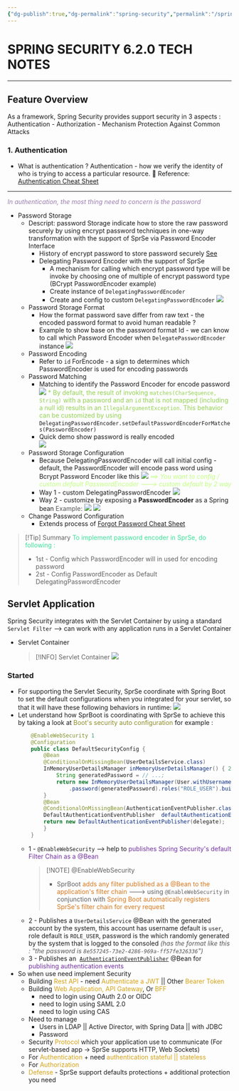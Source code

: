 ```yaml
---
{"dg-publish":true,"dg-permalink":"spring-security","permalink":"/spring-security/","noteIcon":"1"}
---
```



# SPRING SECURITY 6.2.0 TECH NOTES 

---

## Feature Overview
As a framework, Spring Security provides support security in 3 aspects : Authentication - Authorization - Mechanism Protection Against Common Attacks 
### 1. Authentication
- What is authentication ? 
	Authentication - how we verify the identity of who is trying to access a particular resource.
   🍎 Reference: [Authentication Cheat Sheet](https://cheatsheetseries.owasp.org/cheatsheets/Authentication_Cheat_Sheet.html)
---
*<span style="color:#9a7db0">In authentication, the most thing need to concern is the password</span>*
- Password Storage
	- Descript: password Storage indicate how to store the raw password securely by using encrypt password techniques in one-way transformation with the support of SprSe via Password Encoder Interface
		- History of encrypt password to store password securely [See](https://docs.spring.io/spring-security/reference/features/authentication/password-storage.html#authentication-password-storage-history)
		- Delegating Password Encoder with the support of SprSe
			- A mechanism for calling which encrypt password type will be invoke by choosing one of multiple of encrypt password type (BCrypt PasswordEncoder example)
			- Create instance of `DelegatingPasswordEncoder`
			- Create and config to custom `DelegatingPasswordEncoder`
			   ![](https://i.imgur.com/jaYS5W4.png)
	- Password Storage Format
		- How the format password save differ from raw text -  the encoded password format to avoid human readable ?
		- Example to show base on the password format Id - we can know to call which Password Encoder when `DelegatePasswordEncoder` instance
	      ![](https://i.imgur.com/uv1ODwk.png)
	- Password Encoding
		- Refer to `id` ForEncode - a sign to determines which PasswordEncoder is used for encoding passwords
	- Password Matching
		- Matching to identify the Password Encoder for encode password
	      ![](https://i.imgur.com/uv1ODwk.png)
	    <span style="color:#92d050">* By default, the result of invoking `matches(CharSequence, String)` with a password and an `id` that is not mapped (including a null id) results in an `IllegalArgumentException`. This behavior can be customized by using </span>
         `DelegatingPasswordEncoder.setDefaultPasswordEncoderForMatches(PasswordEncoder)`	 
		- Quick demo show password is really encoded	 
	      ![](https://i.imgur.com/5dZUUq3.png)
	- Password Storage Configuration 
		- Because DelegatingPasswordEncoder will call initial config - default, the PasswordEncoder will encode pass word using Bcrypt Password Encoder  like this
	      ![](https://i.imgur.com/MAjFdsE.png)
	      <span style="color:#c1ff80">*==> You want to config / custom default PasswordEncoder --->  custom default by 2 way*</span>
	   - Way 1 - custom DelegatingPasswordEncoder
		   ![](https://i.imgur.com/Cl4cU9g.png)
		- Way 2 - customize by exposing a **PasswordEncoder** as a Spring bean
		   <span style="color:#555555">Example:</span>
		   ![](https://i.imgur.com/5Jx89Kh.png)
		   ![](https://i.imgur.com/NLlRgw8.png)
	- Change Password Configuration
		- Extends process of [Forgot Password Cheat Sheet](https://cheatsheetseries.owasp.org/cheatsheets/Forgot_Password_Cheat_Sheet.html)
> [!Tip] Summary 
><span style="color:#3adf97"> To implement password encoder in SprSe, do following : </span>
>  * 1st - Config which PasswordEncoder will in used for encoding password
>  * 2st - Config PasswordEncoder as Default DelegatingPasswordEncoder




## Servlet Application
Spring Security integrates with the Servlet Container by using a standard `Servlet Filter` --> can work with any application runs in a Servlet Container
- Servlet Container
  > [!INFO] Servlet Container
   > [![](https://i.imgur.com/RBkQLnG.png)](https://www.baeldung.com/java-servlets-containers-intro)
### Started
- For supporting the Servlet Security, SprSe coordinate with Spring Boot to set the default configurations when you integrated for your servlet, so that it will have these following behaviors in runtime:
	![](https://i.imgur.com/HgLhA00.png)
- Let understand how SprBoot is coordinating with SprSe to achieve this by taking a look at <span style="color:#8d8d2a">Boot's security auto configuration</span> for example :
	```Java
		@EnableWebSecurity 1
		@Configuration
		public class DefaultSecurityConfig {
		    @Bean
		    @ConditionalOnMissingBean(UserDetailsService.class)
		    InMemoryUserDetailsManager inMemoryUserDetailsManager() { 2
		        String generatedPassword = // ...;
		        return new InMemoryUserDetailsManager(User.withUsername("user")
	                .password(generatedPassword).roles("ROLE_USER").build());
		    }
		    @Bean
		    @ConditionalOnMissingBean(AuthenticationEventPublisher.class)
		    DefaultAuthenticationEventPublisher  defaultAuthenticationEventPublisher(ApplicationEventPublisher delegate) { 3
	        return new DefaultAuthenticationEventPublisher(delegate);
		    }
		}
	```
	- 1 - `@EnableWebSecurity` --> help to <span style="color:#7030a0">publishes Spring Security's default Filter Chain as a @Bean</span>
	   > [!NOTE] @EnableWebSecurity
       > - SprBoot <span style="color:#d7771d">adds any filter published as a @Bean to the application's filter chain</span> ---> using `@EnableWebSecurity` in conjunction with <span style="color:#d7771d">Spring Boot automatically registers SprSe's filter chain for every request</span>
	- 2 - Publishes a `UserDetailsService` @Bean with the generated account by the system, this account has username default is `user`, role default is `ROLE_USER`, password is the which randomly generated by the system that is logged to the consoled 
    <span style="color:#555555">*(has the format like this : "the password is `8e557245-73e2-4286-969a-ff57fe326336`")*</span>
	- 3 - Publishes an  [`AuthenticationEventPublisher`](https://docs.spring.io/spring-security/reference/servlet/authentication/events.html) @Bean for <span style="color:#7030a0">publishing authentication events</span>
- So when use need implement Security
	- Building <span style="color:#d4a216">Rest API</span> - need <span style="color:#d4a216">Authenticate a JWT</span> || Other <span style="color:#d4a216">Bearer Token</span>
	- Building <span style="color:#d4a216">Web Application, API Gateway</span>, Or <span style="color:#d4a216">BFF</span> 
		- need to login using OAuth 2.0 or OIDC
		- need to login using SAML 2.0
		- need to login using CAS
	- Need to manage 
		- Users in LDAP || Active Director, with Spring Data || with JDBC
		- Password
	- Security <span style="color:#d4a216">Protocol</span> which your application use to communicate (For servlet-based app -> SprSe supports HTTP, Web Sockets)
	- For <span style="color:#d4a216">Authentication</span> + need <span style="color:#d4a216">authentication stateful || stateless</span>
	- For <span style="color:#d4a216">Authorization</span> 
	- <span style="color:#d4a216">Defense</span> - SprSe support defaults protections + additional protection you need